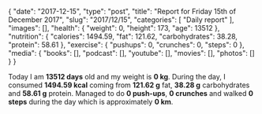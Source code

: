 {
    "date": "2017-12-15",
    "type": "post",
    "title": "Report for Friday 15th of December 2017",
    "slug": "2017\/12\/15",
    "categories": [
        "Daily report"
    ],
    "images": [],
    "health": {
        "weight": 0,
        "height": 173,
        "age": 13512
    },
    "nutrition": {
        "calories": 1494.59,
        "fat": 121.62,
        "carbohydrates": 38.28,
        "protein": 58.61
    },
    "exercise": {
        "pushups": 0,
        "crunches": 0,
        "steps": 0
    },
    "media": {
        "books": [],
        "podcast": [],
        "youtube": [],
        "movies": [],
        "photos": []
    }
}

Today I am <strong>13512 days</strong> old and my weight is <strong>0 kg</strong>. During the day, I consumed <strong>1494.59 kcal</strong> coming from <strong>121.62 g</strong> fat, <strong>38.28 g</strong> carbohydrates and <strong>58.61 g</strong> protein. Managed to do <strong>0 push-ups</strong>, <strong>0 crunches</strong> and walked <strong>0 steps</strong> during the day which is approximately <strong>0 km</strong>.